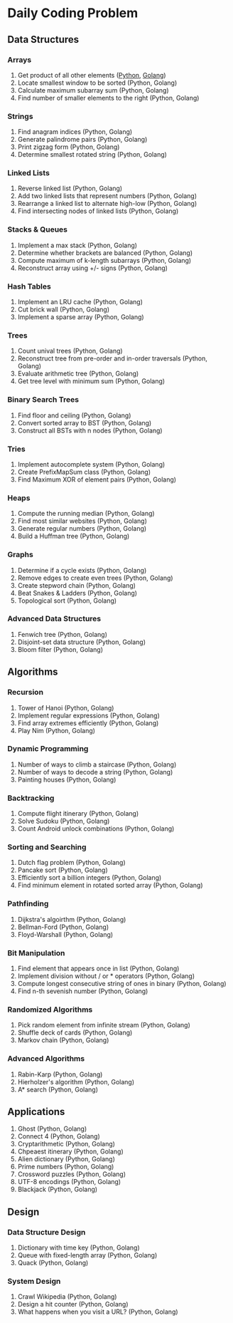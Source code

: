 # Daily Coding Problem

## Data Structures

### Arrays
1. Get product of all other elements ([Python](./python/arrays/product-of-all-other-elements.py), [Golang](./go/arrays/product-of-all-other-elements.go))
2. Locate smallest window to be sorted (Python, Golang)
3. Calculate maximum subarray sum (Python, Golang)
4. Find number of smaller elements to the right (Python, Golang)

### Strings
1. Find anagram indices (Python, Golang)
2. Generate palindrome pairs (Python, Golang)
3. Print zigzag form (Python, Golang)
4. Determine smallest rotated string (Python, Golang)

### Linked Lists
1. Reverse linked list (Python, Golang)
2. Add two linked lists that represent numbers (Python, Golang)
3. Rearrange a linked list to alternate high-low (Python, Golang)
4. Find intersecting nodes of linked lists (Python, Golang)

### Stacks & Queues
1. Implement a max stack (Python, Golang)
2. Determine whether brackets are balanced (Python, Golang)
3. Compute maximum of k-length subarrays (Python, Golang)
4. Reconstruct array using +/- signs (Python, Golang)

### Hash Tables
1. Implement an LRU cache (Python, Golang)
2. Cut brick wall (Python, Golang)
3. Implement a sparse array (Python, Golang)

### Trees
1. Count unival trees (Python, Golang)
2. Reconstruct tree from pre-order and in-order traversals (Python, Golang)
3. Evaluate arithmetic tree (Python, Golang)
4. Get tree level with minimum sum (Python, Golang)

### Binary Search Trees
1. Find floor and ceiling (Python, Golang)
2. Convert sorted array to BST (Python, Golang)
3. Construct all BSTs with n nodes (Python, Golang)

### Tries
1. Implement autocomplete system (Python, Golang)
2. Create PrefixMapSum class (Python, Golang)
3. Find Maximum XOR of element pairs (Python, Golang)

### Heaps
1. Compute the running median (Python, Golang)
2. Find most similar websites (Python, Golang)
3. Generate regular numbers (Python, Golang)
4. Build a Huffman tree (Python, Golang)

### Graphs 
1. Determine if a cycle exists (Python, Golang)
2. Remove edges to create even trees (Python, Golang)
3. Create stepword chain (Python, Golang)
4. Beat Snakes & Ladders (Python, Golang)
5. Topological sort (Python, Golang)

### Advanced Data Structures
1. Fenwich tree (Python, Golang)
2. Disjoint-set data structure (Python, Golang)
3. Bloom filter (Python, Golang)


## Algorithms

### Recursion 
1. Tower of Hanoi (Python, Golang)
2. Implement regular expressions (Python, Golang)
3. Find array extremes efficiently (Python, Golang)
4. Play Nim (Python, Golang)

### Dynamic Programming
1. Number of ways to climb a staircase (Python, Golang)
2. Number of ways to decode a string (Python, Golang)
3. Painting houses (Python, Golang)

### Backtracking
1. Compute flight itinerary (Python, Golang)
2. Solve Sudoku (Python, Golang)
3. Count Android unlock combinations (Python, Golang)

### Sorting and Searching
1. Dutch flag problem (Python, Golang)
2. Pancake sort (Python, Golang)
3. Efficiently sort a billion integers (Python, Golang)
4. Find minimum element in rotated sorted array (Python, Golang)

### Pathfinding
1. Dijkstra's algoirthm (Python, Golang)
2. Bellman-Ford (Python, Golang)
3. Floyd-Warshall (Python, Golang)

### Bit Manipulation
1. Find element that appears once in list (Python, Golang)
2. Implement division without / or * operators (Python, Golang)
3. Compute longest consecutive string of ones in binary (Python, Golang)
4. Find n-th sevenish number (Python, Golang)

### Randomized Algorithms
1. Pick random element from infinite stream (Python, Golang)
2. Shuffle deck of cards (Python, Golang)
3. Markov chain (Python, Golang)

### Advanced Algorithms 
1. Rabin-Karp (Python, Golang)
2. Hierholzer's algorithm (Python, Golang)
3. A* search (Python, Golang)

## Applications 

1. Ghost (Python, Golang)
2. Connect 4 (Python, Golang)
3. Cryptarithmetic (Python, Golang)
4. Chpeaest itinerary (Python, Golang)
5. Alien dictionary (Python, Golang)
6. Prime numbers (Python, Golang)
7. Crossword puzzles (Python, Golang)
8. UTF-8 encodings (Python, Golang)
9. Blackjack (Python, Golang)

## Design

### Data Structure Design
1. Dictionary with time key (Python, Golang)
2. Queue with fixed-length array (Python, Golang)
3. Quack (Python, Golang)

### System Design
1. Crawl Wikipedia (Python, Golang)
2. Design a hit counter (Python, Golang)
3. What happens when you visit a URL? (Python, Golang)
